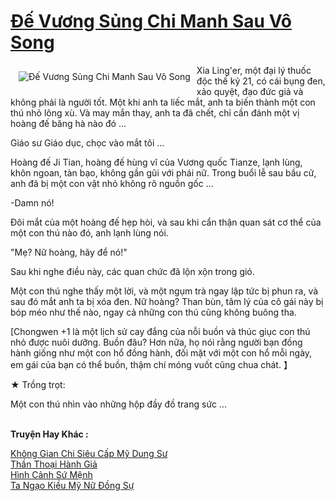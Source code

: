 <a href="https://truyentiki.com/de-vuong-sung-chi-manh-sau-vo-song.30786/" title="Đế Vương Sủng Chi Manh Sau Vô Song"><h1>Đế Vương Sủng Chi Manh Sau Vô Song</h1></a><div style="display:table"><img align="right" style="float: left; padding: 10px;" src="https://truyentiki.com/a/img/str/src/30786.jpg" alt="Đế Vương Sủng Chi Manh Sau Vô Song">Xia Ling&#39;er, một đại lý thuốc độc thế kỷ 21, có cái bụng đen, xảo quyệt, đạo đức giả và không phải là người tốt. Một khi anh ta liếc mắt, anh ta biến thành một con thú nhỏ lông xù. Và may mắn thay, anh ta đã chết, chỉ cần đánh một vị hoàng đế băng hà nào đó ... <p></p> Giáo sư Giáo dục, chọc vào mắt tôi ... <p></p> Hoàng đế Ji Tian, ​​hoàng đế hùng vĩ của Vương quốc Tianze, lạnh lùng, khôn ngoan, tàn bạo, không gần gũi với phái nữ. Trong buổi lễ sau bầu cử, anh đã bị một con vật nhỏ không rõ nguồn gốc ... <p></p> -Damn nó! <p></p> Đôi mắt của một hoàng đế hẹp hòi, và sau khi cẩn thận quan sát cơ thể của một con thú nào đó, anh lạnh lùng nói. <p></p> "Mẹ? Nữ hoàng, hãy để nó!" <p></p> Sau khi nghe điều này, các quan chức đã lộn xộn trong gió. <p></p> Một con thú nghe thấy một lời, và một ngụm trà ngay lập tức bị phun ra, và sau đó mắt anh ta bị xóa đen. Nữ hoàng? Than bùn, tâm lý của cô gái này bị bóp méo như thế nào, ngay cả những con thú cũng không buông tha. <p></p> [Chongwen +1 là một lịch sử cay đắng của nỗi buồn và thúc giục con thú nhỏ được nuôi dưỡng. Buồn đâu? Hơn nữa, họ nói rằng người bạn đồng hành giống như một con hổ đồng hành, đối mặt với một con hổ mỗi ngày, em gái của bạn có thể buồn, thậm chí móng vuốt cũng chua chát. 】 <p></p> ★ Trồng trọt: <p></p> Một con thú nhìn vào những hộp đầy đồ trang sức ...</div><p><br><b>Truyện Hay Khác :</b></p><a href="https://truyentiki.com/khong-gian-chi-sieu-cap-my-dung-su.30785/" alt="Không Gian Chi Siêu Cấp Mỹ Dung Sư">Không Gian Chi Siêu Cấp Mỹ Dung Sư</a><br/><a href="https://truyentiki.wordpress.com/2020/06/08/than-thoai-hanh-gia/" alt="Thần Thoại Hành Giả">Thần Thoại Hành Giả</a><br/><a href="https://github.com/nownovels/top500/tree/master/truyenhay/33636/" alt="Hình Cảnh Sứ Mệnh">Hình Cảnh Sứ Mệnh</a><br/><a href="https://truyentiki.wordpress.com/2020/06/08/ta-ngao-kieu-my-nu-dong-su/" alt="Ta Ngạo Kiều Mỹ Nữ Đồng Sự">Ta Ngạo Kiều Mỹ Nữ Đồng Sự</a><br/>